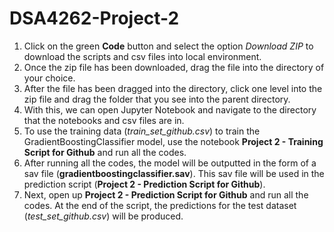 # DSA4262-Project-2
1. Click on the green **Code** button and select the option *Download ZIP* to download the scripts and csv files into local environment.
2. Once the zip file has been downloaded, drag the file into the directory of your choice.
3. After the file has been dragged into the directory, click one level into the zip file and drag the folder that you see into the parent directory.
4. With this, we can open Jupyter Notebook and navigate to the directory that the notebooks and csv files are in.
5. To use the training data (*train_set_github.csv*) to train the GradientBoostingClassifier model, use the notebook **Project 2 - Training Script for Github** and run all the codes.
6. After running all the codes, the model will be outputted in the form of a sav file (**gradientboostingclassifier.sav**). This sav file will be used in the prediction script (**Project 2 - Prediction Script for Github**). 
7. Next, open up **Project 2 - Prediction Script for Github** and run all the codes. At the end of the script, the predictions for the test dataset (*test_set_github.csv*) will be produced.

